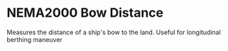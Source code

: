 # NEMA2000 Bow Distance

Measures the distance of a ship's bow to the land. Useful for longitudinal berthing maneuver

